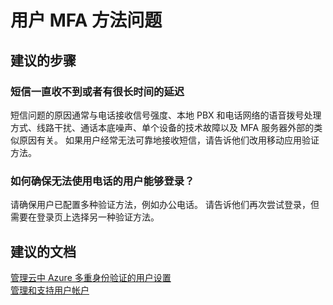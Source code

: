 <properties
  pageTitle="MFA Server (On-Premises)/User MFA methods issues (on-premises)"
  description="用户 MFA 方法问题"
  service="microsoft.multifactorauthentication"
  resource=""
  authors="kgremban"
  selfHelpType="generic"
  supportTopicIds="32570989"
  productPesIds="14947"
  cloudEnvironments="public"
/>


# <a name="user-mfa-methods-issues"></a>用户 MFA 方法问题

## <a name="recommended-steps"></a>**建议的步骤**

### <a name="text-messages-never-arrive-or-are-significantly-delayed"></a>短信一直收不到或者有很长时间的延迟 

短信问题的原因通常与电话接收信号强度、本地 PBX 和电话网络的语音拨号处理方式、线路干扰、通话本底噪声、单个设备的技术故障以及 MFA 服务器外部的类似原因有关。 如果用户经常无法可靠地接收短信，请告诉他们改用移动应用验证方法。

### <a name="what-can-i-do-to-ensure-users-who-dont-have-access-to-their-phones-are-able-to-sign-in"></a>如何确保无法使用电话的用户能够登录？ 

请确保用户已配置多种验证方法，例如办公电话。 请告诉他们再次尝试登录，但需要在登录页上选择另一种验证方法。

## <a name="recommended-documents"></a>**建议的文档**

[管理云中 Azure 多重身份验证的用户设置](https://docs.microsoft.com/azure/multi-factor-authentication/multi-factor-authentication-manage-users-and-devices)  
[管理和支持用户帐户](https://docs.microsoft.com/azure/multi-factor-authentication/multi-factor-authentication-faq#manage-and-support-user-accounts) 
